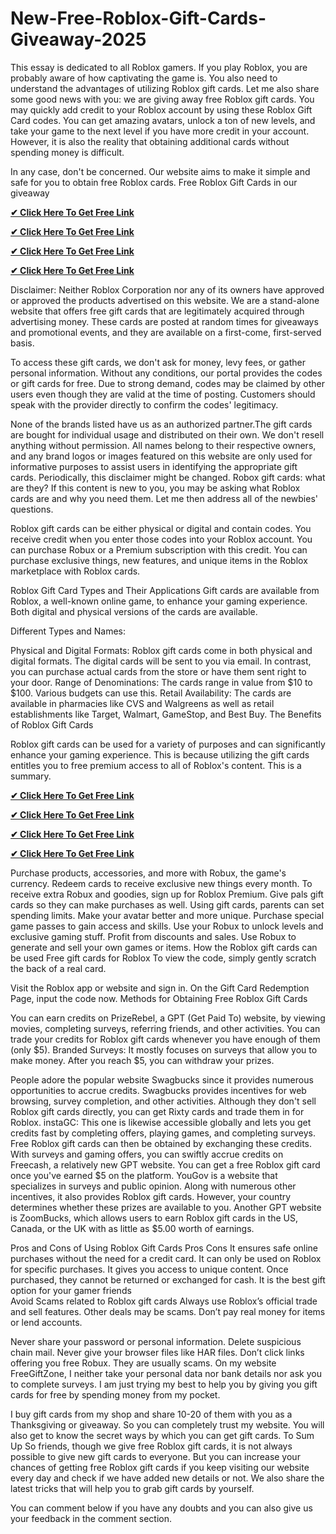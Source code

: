 # New-Free-Roblox-Gift-Cards-Giveaway-2025
This essay is dedicated to all Roblox gamers. If you play Roblox, you are probably aware of how captivating the game is. You also need to understand the advantages of utilizing Roblox gift cards. Let me also share some good news with you: we are giving away free Roblox gift cards.
You may quickly add credit to your Roblox account by using these Roblox Gift Card codes. You can get amazing avatars, unlock a ton of new levels, and take your game to the next level if you have more credit in your account. However, it is also the reality that obtaining additional cards without spending money is difficult.

In any case, don't be concerned. Our website aims to make it simple and safe for you to obtain free Roblox cards.
Free Roblox Gift Cards in our giveaway

**[✔ Click Here To Get Free Link](https://rewardtrees.com/robloxs/)**

**[✔ Click Here To Get Free Link](https://rewardtrees.com/robloxs/)**

**[✔ Click Here To Get Free Link](https://rewardtrees.com/robloxs/)**

**[✔ Click Here To Get Free Link](https://rewardtrees.com/robloxs/)**

Disclaimer: Neither Roblox Corporation nor any of its owners have approved or approved the products advertised on this website. We are a stand-alone website that offers free gift cards that are legitimately acquired through advertising money. These cards are posted at random times for giveaways and promotional events, and they are available on a first-come, first-served basis.

To access these gift cards, we don't ask for money, levy fees, or gather personal information. Without any conditions, our portal provides the codes or gift cards for free. Due to strong demand, codes may be claimed by other users even though they are valid at the time of posting. Customers should speak with the provider directly to confirm the codes' legitimacy.


None of the brands listed have us as an authorized partner.The gift cards are bought for individual usage and distributed on their own. We don't resell anything without permission. All names belong to their respective owners, and any brand logos or images featured on this website are only used for informative purposes to assist users in identifying the appropriate gift cards. Periodically, this disclaimer might be changed.
Robox gift cards: what are they?
If this content is new to you, you may be asking what Roblox cards are and why you need them. Let me then address all of the newbies' questions.


Roblox gift cards can be either physical or digital and contain codes. You receive credit when you enter those codes into your Roblox account. You can purchase Robux or a Premium subscription with this credit. You can purchase exclusive things, new features, and unique items in the Roblox marketplace with Roblox cards.

Roblox Gift Card Types and Their Applications
Gift cards are available from Roblox, a well-known online game, to enhance your gaming experience. Both digital and physical versions of the cards are available.


Different Types and Names:

Physical and Digital Formats: Roblox gift cards come in both physical and digital formats. The digital cards will be sent to you via email. In contrast, you can purchase actual cards from the store or have them sent right to your door.
Range of Denominations: The cards range in value from $10 to $100. Various budgets can use this.
Retail Availability: The cards are available in pharmacies like CVS and Walgreens as well as retail establishments like Target, Walmart, GameStop, and Best Buy.
The Benefits of Roblox Gift Cards

Roblox gift cards can be used for a variety of purposes and can significantly enhance your gaming experience. This is because utilizing the gift cards entitles you to free premium access to all of Roblox's content. This is a summary.

**[✔ Click Here To Get Free Link](https://rewardtrees.com/robloxs/)**

**[✔ Click Here To Get Free Link](https://rewardtrees.com/robloxs/)**

**[✔ Click Here To Get Free Link](https://rewardtrees.com/robloxs/)**

**[✔ Click Here To Get Free Link](https://rewardtrees.com/robloxs/)**


Purchase products, accessories, and more with Robux, the game's currency.
Redeem cards to receive exclusive new things every month.
To receive extra Robux and goodies, sign up for Roblox Premium.
Give pals gift cards so they can make purchases as well.
Using gift cards, parents can set spending limits.
Make your avatar better and more unique.
Purchase special game passes to gain access and skills.
Use your Robux to unlock levels and exclusive gaming stuff.
Profit from discounts and sales.
Use Robux to generate and sell your own games or items.
How the Roblox gift cards can be used
Free gift cards for Roblox
To view the code, simply gently scratch the back of a real card.

Visit the Roblox app or website and sign in.
On the Gift Card Redemption Page, input the code now.
Methods for Obtaining Free Roblox Gift Cards

You can earn credits on PrizeRebel, a GPT (Get Paid To) website, by viewing movies, completing surveys, referring friends, and other activities. You can trade your credits for Roblox gift cards whenever you have enough of them (only $5).
Branded Surveys: It mostly focuses on surveys that allow you to make money. After you reach $5, you can withdraw your prizes.

People adore the popular website Swagbucks since it provides numerous opportunities to accrue credits. Swagbucks provides incentives for web browsing, survey completion, and other activities. Although they don't sell Roblox gift cards directly, you can get Rixty cards and trade them in for Roblox.
instaGC: This one is likewise accessible globally and lets you get credits fast by completing offers, playing games, and completing surveys. Free Roblox gift cards can then be obtained by exchanging these credits.
With surveys and gaming offers, you can swiftly accrue credits on Freecash, a relatively new GPT website. You can get a free Roblox gift card once you've earned $5 on the platform.
YouGov is a website that specializes in surveys and public opinion. Along with numerous other incentives, it also provides Roblox gift cards. However, your country determines whether these prizes are available to you.
Another GPT website is ZoomBucks, which allows users to earn Roblox gift cards in the US, Canada, or the UK with as little as $5.00 worth of earnings​​.

Pros and Cons of Using Roblox Gift Cards
Pros	Cons
It ensures safe online purchases without the need for a credit card.	It can only be used on Roblox for specific purchases.
It gives you access to unique content.	Once purchased, they cannot be returned or exchanged for cash.
It is the best gift option for your gamer friends	
Avoid Scams related to Roblox gift cards
Always use Roblox’s official trade and sell features. Other deals may be scams. Don’t pay real money for items or lend accounts.

Never share your password or personal information.
Delete suspicious chain mail.
Never give your browser files like HAR files.
Don’t click links offering you free Robux. They are usually scams.
On my website FreeGiftZone, I neither take your personal data nor bank details nor ask you to complete surveys. I am just trying my best to help you by giving you gift cards for free by spending money from my pocket. 

I buy gift cards from my shop and share 10-20 of them with you as a Thanksgiving or giveaway. So you can completely trust my website. You will also get to know the secret ways by which you can get gift cards.
To Sum Up
So friends, though we give free Roblox gift cards, it is not always possible to give new gift cards to everyone. But you can increase your chances of getting free Roblox gift cards if you keep visiting our website every day and check if we have added new details or not. We also share the latest tricks that will help you to grab gift cards by yourself.

You can comment below if you have any doubts and you can also give us your feedback in the comment section.
